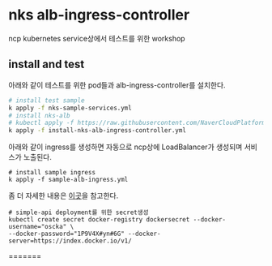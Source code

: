 # nks alb-ingress-controller

ncp kubernetes service상에서 테스트를 위한 workshop

## install and test

아래와 같이 테스트를 위한 pod들과 alb-ingress-controller를 설치한다.

```bash
# install test sample
k apply -f nks-sample-services.yml
# install nks-alb
# kubectl apply -f https://raw.githubusercontent.com/NaverCloudPlatform/nks-alb-ingress-controller/main/docs/install/pub/install.yaml 과 동일
k apply -f install-nks-alb-ingress-controller.yml
```
아래와 같이 ingress를 생성하면 자동으로 ncp상에 LoadBalancer가 생성되며 서비스가 노출된다.

```
# install sample ingress
k apply -f sample-alb-ingress.yml
```

좀 더 자세한 내용은 [이곳](https://osc-korea.atlassian.net/wiki/spaces/consulting/pages/685211651/nks+alb+ingress+controller)을 참고한다. 

```
# simple-api deployment를 위한 secret생성
kubectl create secret docker-registry dockersecret --docker-username="oscka" \
--docker-password="1P9V4X#yn#6G" --docker-server=https://index.docker.io/v1/

```
=======
